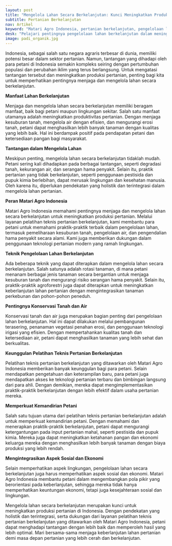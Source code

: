 ```yaml
---
layout: post
title: "Mengelola Lahan Secara Berkelanjutan: Kunci Meningkatkan Produksi Pertanian Indonesia"
subtitle: Pertanian Berkelanjutan
nav: Artikel
keyword: "Matari Agro Indonesia, pertanian berkelanjutan, pengelolaan lahan, pelatihan teknis pertanian, keberlanjutan pertanian"
desk: "Pelajari pentingnya pengelolaan lahan berkelanjutan dalam meningkatkan produksi pertanian di Indonesia, dengan bimbingan Matari Agro Indonesia"
image: padi_organik.jpg
---
```


Indonesia, sebagai salah satu negara agraris terbesar di dunia, memiliki potensi besar dalam sektor pertanian. Namun, tantangan yang dihadapi oleh para petani di Indonesia semakin kompleks seiring dengan pertumbuhan populasi dan perubahan iklim yang terus berlangsung. Untuk mengatasi tantangan tersebut dan meningkatkan produksi pertanian, penting bagi kita untuk memperhatikan pentingnya menjaga dan mengelola lahan secara berkelanjutan.

**Manfaat Lahan Berkelanjutan**

Menjaga dan mengelola lahan secara berkelanjutan memiliki beragam manfaat, baik bagi petani maupun lingkungan sekitar. Salah satu manfaat utamanya adalah meningkatkan produktivitas pertanian. Dengan menjaga kesuburan tanah, mengelola air dengan efisien, dan mengurangi erosi tanah, petani dapat menghasilkan lebih banyak tanaman dengan kualitas yang lebih baik. Hal ini berdampak positif pada pendapatan petani dan ketersediaan pangan bagi masyarakat.

**Tantangan dalam Mengelola Lahan**

Meskipun penting, mengelola lahan secara berkelanjutan tidaklah mudah. Petani sering kali dihadapkan pada berbagai tantangan, seperti degradasi tanah, kekurangan air, dan serangan hama penyakit. Selain itu, praktik pertanian yang tidak berkelanjutan, seperti penggunaan pestisida dan pupuk kimia berlebihan, dapat merusak lingkungan dan kesehatan manusia. Oleh karena itu, diperlukan pendekatan yang holistik dan terintegrasi dalam mengelola lahan pertanian.

**Peran Matari Agro Indonesia**

Matari Agro Indonesia memahami pentingnya menjaga dan mengelola lahan secara berkelanjutan untuk meningkatkan produksi pertanian. Melalui layanan pelatihan teknis pertanian berkelanjutan, kami membantu para petani untuk memahami praktik-praktik terbaik dalam pengelolaan lahan, termasuk pemeliharaan kesuburan tanah, pengelolaan air, dan pengendalian hama penyakit secara alami. Kami juga memberikan dukungan dalam penggunaan teknologi pertanian modern yang ramah lingkungan.

**Teknik Pengelolaan Lahan Berkelanjutan**

Ada beberapa teknik yang dapat diterapkan dalam mengelola lahan secara berkelanjutan. Salah satunya adalah rotasi tanaman, di mana petani menanam berbagai jenis tanaman secara bergantian untuk menjaga kesuburan tanah dan mengurangi risiko serangan hama penyakit. Selain itu, praktik-praktik agroforestri juga dapat diterapkan untuk meningkatkan keberlanjutan lahan pertanian dengan mengintegrasikan tanaman perkebunan dan pohon-pohon peneduh.

**Pentingnya Konservasi Tanah dan Air**

Konservasi tanah dan air juga merupakan bagian penting dari pengelolaan lahan berkelanjutan. Hal ini dapat dilakukan melalui pembangunan terasering, penanaman vegetasi penahan erosi, dan penggunaan teknologi irigasi yang efisien. Dengan mempertahankan kualitas tanah dan ketersediaan air, petani dapat menghasilkan tanaman yang lebih sehat dan berkualitas.

**Keunggulan Pelatihan Teknis Pertanian Berkelanjutan**

Pelatihan teknis pertanian berkelanjutan yang ditawarkan oleh Matari Agro Indonesia memberikan banyak keunggulan bagi para petani. Selain mendapatkan pengetahuan dan keterampilan baru, para petani juga mendapatkan akses ke teknologi pertanian terbaru dan bimbingan langsung dari para ahli. Dengan demikian, mereka dapat mengimplementasikan praktik-praktik berkelanjutan dengan lebih efektif dalam usaha pertanian mereka.

**Memperkuat Kemandirian Petani**

Salah satu tujuan utama dari pelatihan teknis pertanian berkelanjutan adalah untuk memperkuat kemandirian petani. Dengan memahami dan menerapkan praktik-praktik berkelanjutan, petani dapat mengurangi ketergantungan pada input pertanian mahal, seperti pestisida dan pupuk kimia. Mereka juga dapat meningkatkan ketahanan pangan dan ekonomi keluarga mereka dengan menghasilkan lebih banyak tanaman dengan biaya produksi yang lebih rendah.

**Mengintegrasikan Aspek Sosial dan Ekonomi**

Selain memperhatikan aspek lingkungan, pengelolaan lahan secara berkelanjutan juga harus memperhatikan aspek sosial dan ekonomi. Matari Agro Indonesia membantu petani dalam mengembangkan pola pikir yang berorientasi pada keberlanjutan, sehingga mereka tidak hanya memperhatikan keuntungan ekonomi, tetapi juga kesejahteraan sosial dan lingkungan.

Mengelola lahan secara berkelanjutan merupakan kunci untuk meningkatkan produksi pertanian di Indonesia. Dengan pendekatan yang holistik dan terintegrasi, serta dukungan dari layanan pelatihan teknis pertanian berkelanjutan yang ditawarkan oleh Matari Agro Indonesia, petani dapat menghadapi tantangan dengan lebih baik dan memperoleh hasil yang lebih optimal. Mari bersama-sama menjaga keberlanjutan lahan pertanian demi masa depan pertanian yang lebih cerah dan berkelanjutan.
